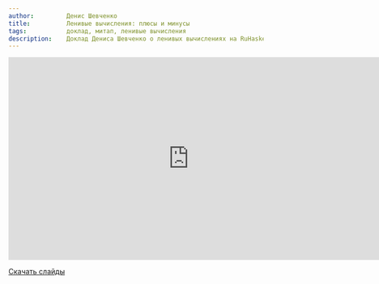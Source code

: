 ```yaml
---
author:         Денис Шевченко
title:          Ленивые вычисления: плюсы и минусы
tags:           доклад, митап, ленивые вычисления
description:    Доклад Дениса Шевченко о ленивых вычислениях на RuHaskell.Meetup 2015 Summer.
---
```


<nobr><iframe
width="712" height="400"
src="https://www.youtube.com/embed/ZwTfE6SX-Bo"
frameborder="0" allowfullscreen></iframe><iframe
src="https://www.slideshare.net/slideshow/embed_code/key/IomB2xY2tjsxg4"
width="476" height="400"
frameborder="0" marginwidth="0" marginheight="0" scrolling="no"></iframe></nobr>

[Скачать слайды](/files/meetup-2015-summer/4_lazy.pdf)
